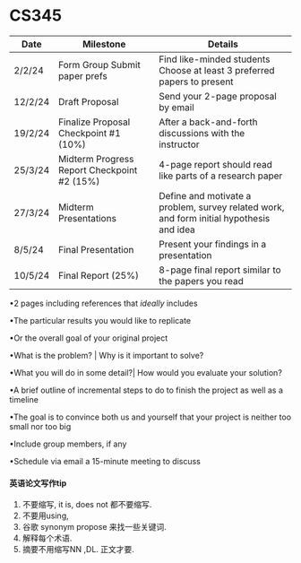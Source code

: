 # CS345



| **Date** | **Milestone**                                  | **Details**                                                  |
| -------- | ---------------------------------------------- | ------------------------------------------------------------ |
| 2/2/24   | Form  Group  Submit  paper prefs               | Find  like-minded students  Choose  at least 3 preferred papers to present |
| 12/2/24  | Draft  Proposal                                | Send your  2-page proposal by email                          |
| 19/2/24  | Finalize  Proposal  Checkpoint  #1 (10%)       | After  a back-and-forth  discussions with the instructor     |
| 25/3/24  | Midterm  Progress Report  Checkpoint  #2 (15%) | 4-page  report should read like parts of a research paper    |
| 27/3/24  | Midterm  Presentations                         | Define and motivate a problem, survey  related work, and form initial hypothesis and idea |
| 8/5/24   | Final  Presentation                            | Present  your findings in a presentation                     |
| 10/5/24  | Final  Report (25%)                            | 8-page final report similar to the  papers you read          |





•2 pages including references that *ideally* includes

•The particular results you would like to replicate

•Or the overall goal of your original project

•What is the problem? | Why is it important to solve?

•What you will do in some detail?| How would you evaluate your solution?

•A brief outline of incremental steps to do to finish the project as well as a timeline

•The goal is to convince both us and yourself that your project is neither too small nor too big

•Include group members, if any

•Schedule via email a 15-minute meeting to discuss





#### 英语论文写作tip

1. 不要缩写, it is, does not 都不要缩写. 
2. 不要用using, 
3. 谷歌 synonym propose 来找一些关键词.
4. 解释每个术语.
5. 摘要不用缩写NN ,DL. 正文才要. 



